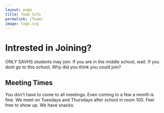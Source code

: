 ```yaml
---
layout: page
title: Team Info
permalink: /Team/
image: logo.svg
---
```


# Intrested in Joining?

ONLY SAVHS students may join. If you are in the middle school, wait. If you dont go to this school, Why did you think you could join? 

## Meeting Times

You don't have to come to all meetings. Even coming to a few a month is fine. We meet on Tuesdays and Thursdays after school in room 100. Feel free to show up. We have snacks.